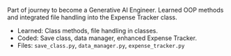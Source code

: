   Part of journey to become a Generative AI Engineer. Learned OOP methods and integrated file handling into the Expense Tracker class.  
  - Learned: Class methods, file handling in classes.  
  - Coded: Save class, data manager, enhanced Expense Tracker.  
  - Files: `save_class.py`, `data_manager.py`, `expense_tracker.py`